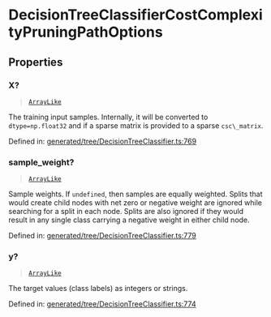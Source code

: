# DecisionTreeClassifierCostComplexityPruningPathOptions

## Properties

### X?

> [`ArrayLike`](../types/ArrayLike.md)

The training input samples. Internally, it will be converted to `dtype=np.float32` and if a sparse matrix is provided to a sparse `csc\_matrix`.

Defined in:  [generated/tree/DecisionTreeClassifier.ts:769](https://github.com/transitive-bullshit/scikit-learn-ts/blob/92ab806/packages/sklearn/src/generated/tree/DecisionTreeClassifier.ts#L769)

### sample\_weight?

> [`ArrayLike`](../types/ArrayLike.md)

Sample weights. If `undefined`, then samples are equally weighted. Splits that would create child nodes with net zero or negative weight are ignored while searching for a split in each node. Splits are also ignored if they would result in any single class carrying a negative weight in either child node.

Defined in:  [generated/tree/DecisionTreeClassifier.ts:779](https://github.com/transitive-bullshit/scikit-learn-ts/blob/92ab806/packages/sklearn/src/generated/tree/DecisionTreeClassifier.ts#L779)

### y?

> [`ArrayLike`](../types/ArrayLike.md)

The target values (class labels) as integers or strings.

Defined in:  [generated/tree/DecisionTreeClassifier.ts:774](https://github.com/transitive-bullshit/scikit-learn-ts/blob/92ab806/packages/sklearn/src/generated/tree/DecisionTreeClassifier.ts#L774)

